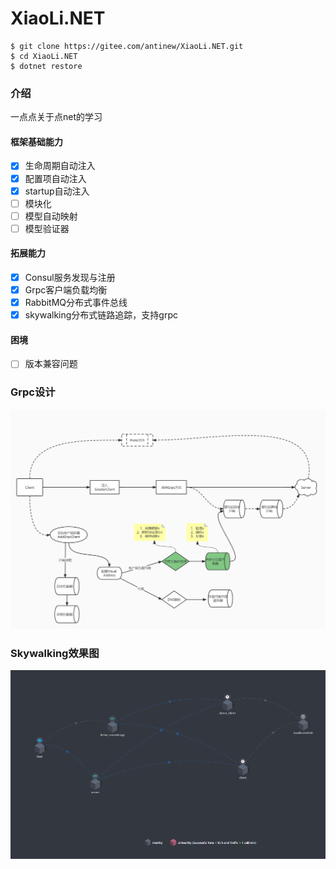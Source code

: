 # XiaoLi.NET

```shell
$ git clone https://gitee.com/antinew/XiaoLi.NET.git
$ cd XiaoLi.NET
$ dotnet restore
```

### 介绍
一点点关于点net的学习
#### 框架基础能力
- [x] 生命周期自动注入
- [x] 配置项自动注入
- [x] startup自动注入
- [ ] 模块化
- [ ] 模型自动映射
- [ ] 模型验证器

#### 拓展能力
- [x] Consul服务发现与注册
- [x] Grpc客户端负载均衡
- [x] RabbitMQ分布式事件总线
- [x] skywalking分布式链路追踪，支持grpc

#### 困境
- [ ] 版本兼容问题

### Grpc设计
![输入图片说明](img/grpc.jpg)

### Skywalking效果图
![输入图片说明](img/skywalking.png)